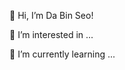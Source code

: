 👋 Hi, I’m Da Bin Seo!

👀 I’m interested in ...

🌱 I’m currently learning ...


<!---
lemonstar99/lemonstar99 is a ✨ special ✨ repository because its `README.md` (this file) appears on your GitHub profile.
You can click the Preview link to take a look at your changes.
--->
